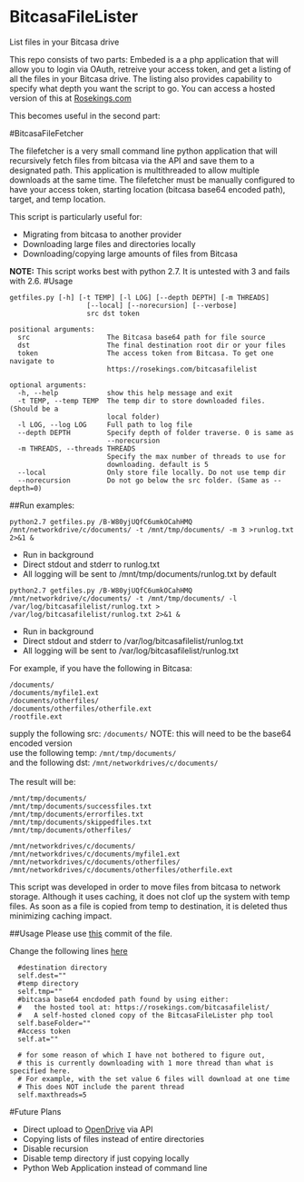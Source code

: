 BitcasaFileLister
=================

List files in your Bitcasa drive 

This repo consists of two parts:
Embeded is a a php application that will allow you to login via OAuth, retreive your access token, and get a listing of all the files in your Bitcasa drive.
The listing also provides capability to specify what depth you want the script to go.
You can access a hosted version of this at [Rosekings.com](https://rosekings.com/bitcasafilelist/)

This becomes useful in the second part:

#BitcasaFileFetcher


The filefetcher is a very small command line python application that will recursively fetch files from bitcasa via the API and save them to a designated path. This application is multithreaded to allow multiple downloads at the same time.
The filefetcher must be manually configured to have your access token, starting location (bitcasa base64 encoded path), target, and temp location.

This script is particularly useful for:
* Migrating from bitcasa to another provider
* Downloading large files and directories locally
* Downloading/copying large amounts of files from Bitcasa


**NOTE:** This script works best with python 2.7. It is untested with 3 and fails with 2.6.
#Usage
```
getfiles.py [-h] [-t TEMP] [-l LOG] [--depth DEPTH] [-m THREADS]
                   [--local] [--norecursion] [--verbose]
                   src dst token

positional arguments:
  src                   The Bitcasa base64 path for file source
  dst                   The final destination root dir or your files
  token                 The access token from Bitcasa. To get one navigate to
                        https://rosekings.com/bitcasafilelist

optional arguments:
  -h, --help            show this help message and exit
  -t TEMP, --temp TEMP  The temp dir to store downloaded files. (Should be a
                        local folder)
  -l LOG, --log LOG     Full path to log file
  --depth DEPTH         Specify depth of folder traverse. 0 is same as
                        --norecursion
  -m THREADS, --threads THREADS
                        Specify the max number of threads to use for
                        downloading. default is 5
  --local               Only store file locally. Do not use temp dir
  --norecursion         Do not go below the src folder. (Same as --depth=0)
```
##Run examples:
```
python2.7 getfiles.py /B-W80yjUQfC6umkOCahHMQ /mnt/networkdrive/c/documents/ -t /mnt/tmp/documents/ -m 3 >runlog.txt 2>&1 &
```
* Run in background
* Direct stdout and stderr to runlog.txt
* All logging will be sent to /mnt/tmp/documents/runlog.txt by default
```
python2.7 getfiles.py /B-W80yjUQfC6umkOCahHMQ /mnt/networkdrive/c/documents/ -t /mnt/tmp/documents/ -l /var/log/bitcasafilelist/runlog.txt > /var/log/bitcasafilelist/runlog.txt 2>&1 &
```
* Run in background
* Direct stdout and stderr to /var/log/bitcasafilelist/runlog.txt
* All logging will be sent to /var/log/bitcasafilelist/runlog.txt



For example, if you have the following in Bitcasa:

```
/documents/
/documents/myfile1.ext
/documents/otherfiles/
/documents/otherfiles/otherfile.ext
/rootfile.ext
```

supply the following src: ```/documents/``` NOTE: this will need to be the base64 encoded version<br>
use the following temp: ```/mnt/tmp/documents/```<br>
and the following dst: ```/mnt/networkdrives/c/documents/```<br>
<br>The result will be:

```
/mnt/tmp/documents/
/mnt/tmp/documents/successfiles.txt
/mnt/tmp/documents/errorfiles.txt
/mnt/tmp/documents/skippedfiles.txt
/mnt/tmp/documents/otherfiles/

/mnt/networkdrives/c/documents/
/mnt/networkdrives/c/documents/myfile1.ext
/mnt/networkdrives/c/documents/otherfiles/
/mnt/networkdrives/c/documents/otherfiles/otherfile.ext
```

This script was developed in order to move files from bitcasa to network storage. Although it uses caching, it does not clof up the system with temp files.
As soon as a file is copied from temp to destination, it is deleted thus minimizing caching impact.

##Usage
Please use [this](https://github.com/rxsegrxup/BitcasaFileLister/blob/59850a21aeab8ce702998efaa3520b9df1f0a77f/python/getfiles.py) commit of the file.

Change the following lines [here](https://github.com/rxsegrxup/BitcasaFileLister/blob/59850a21aeab8ce702998efaa3520b9df1f0a77f/python/getfiles.py#L174-L181)

```
  #destination directory
  self.dest=""
  #temp directory
  self.tmp=""
  #bitcasa base64 encdoded path found by using either:
  #   the hosted tool at: https://rosekings.com/bitcasafilelist/
  #   A self-hosted cloned copy of the BitcasaFileLister php tool
  self.baseFolder=""
  #Access token
  self.at=""
  
  # for some reason of which I have not bothered to figure out,
  # this is currently downloading with 1 more thread than what is specified here.
  # For example, with the set value 6 files will download at one time
  # This does NOT include the parent thread
  self.maxthreads=5
```

#Future Plans


* Direct upload to [OpenDrive](https://www.opendrive.com) via API
* Copying lists of files instead of entire directories
* Disable recursion
* Disable temp directory if just copying locally
* Python Web Application instead of command line

